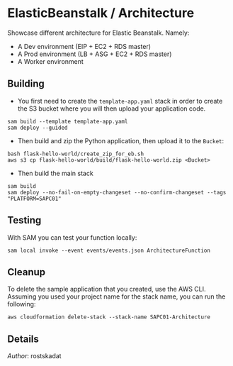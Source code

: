 # ElasticBeanstalk / Architecture

Showcase different architecture for Elastic Beanstalk. Namely:
* A Dev environment (EIP + EC2 + RDS master)
* A Prod environment (LB + ASG + EC2 + RDS master)
* A Worker environment

## Building

* You first need to create the `template-app.yaml`  stack in order to create the S3 bucket where you will then upload your application code.

```shell
sam build --template template-app.yaml
sam deploy --guided
``` 

* Then build and zip the Python application, then upload it to the `Bucket`:

```shell
bash flask-hello-world/create_zip_for_eb.sh
aws s3 cp flask-hello-world/build/flask-hello-world.zip <Bucket>
``` 

* Then build the main stack

```shell
sam build 
sam deploy --no-fail-on-empty-changeset --no-confirm-changeset --tags "PLATFORM=SAPC01" 
``` 

## Testing

With SAM you can test your function locally:

```shell
sam local invoke --event events/events.json ArchitectureFunction
```

## Cleanup

To delete the sample application that you created, use the AWS CLI. Assuming you used your project name for the stack name, you can run the following:

```shell
aws cloudformation delete-stack --stack-name SAPC01-Architecture
```

## Details

*Author*: rostskadat
